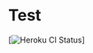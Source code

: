 # Test
[![Heroku CI Status](https://ci-badges.herokuapp.com/pipelines/b0ce72d2-fd40-4c9a-a4af-f9d8bbf7cf3d/master.svg)]

